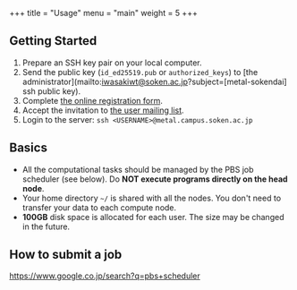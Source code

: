 +++
title = "Usage"
menu = "main"
weight = 5
+++

## Getting Started

1. Prepare an SSH key pair on your local computer.
1. Send the public key (`id_ed25519.pub` or `authorized_keys`)
   to [the administrator](mailto:iwasakiwt@soken.ac.jp?subject=[metal-sokendai] ssh public key).
1. Complete [the online registration form](https://goo.gl/forms/kxe6AWalGjH4wg5t2).
1. Accept the invitation to [the user mailing list](https://groups.google.com/forum/#!forum/metal-sokendai).
1. Login to the server: `ssh <USERNAME>@metal.campus.soken.ac.jp`

<!--more-->

## Basics

- All the computational tasks should be managed by the PBS job scheduler (see below).
  Do **NOT execute programs directly on the head node**.
- Your home directory `~/` is shared with all the nodes.
  You don't need to transfer your data to each compute node.
- **100GB** disk space is allocated for each user.
  The size may be changed in the future.


## How to submit a job

https://www.google.co.jp/search?q=pbs+scheduler
